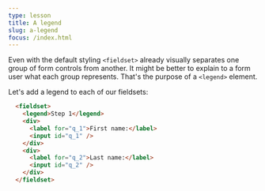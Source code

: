 ```yaml
---
type: lesson
title: A legend
slug: a-legend
focus: /index.html
---
```


Even with the default styling `<fieldset>` already visually separates one group of form controls from another.
It might be better to explain to a form user what each group represents. That's the purpose of a `<legend>` element.

Let's add a legend to each of our fieldsets:

```html add={2}
  <fieldset>
    <legend>Step 1</legend>
    <div>
      <label for="q_1">First name:</label>
      <input id="q_1" />
    </div>
    <div>
      <label for="q_2">Last name:</label>
      <input id="q_2" />
    </div>
  </fieldset>
```

